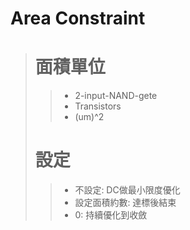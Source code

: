 Area Constraint
===============
># 面積單位
>>- 2-input-NAND-gete
>>- Transistors
>>- (um)^2
># 設定
>>- 不設定: DC做最小限度優化
>>- 設定面積約數: 達標後結束
>>- 0: 持續優化到收斂
